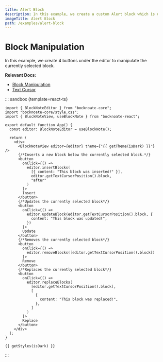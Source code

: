 ```yaml
---
title: Alert Block
description: In this example, we create a custom Alert block which is used to emphasize text.
imageTitle: Alert Block
path: /examples/alert-block
---
```


<script setup>
import { useData } from 'vitepress';
import { getTheme, getStyles } from "../demoUtils";

const { isDark } = useData();
</script>

# Block Manipulation

In this example, we create 4 buttons under the editor to manipulate the currently selected block.

**Relevant Docs:**

- [Block Manipulation](/docs/manipulating-blocks)
- [Text Cursor](/docs/cursor-selections#text-cursor)

::: sandbox {template=react-ts}

```typescript-vue /App.tsx
import { BlockNoteEditor } from "bocknoate-core";
import "bocknoate-core/style.css";
import { BlockNoteView, useBlockNote } from "bocknoate-react";

export default function App() {
  const editor: BlockNoteEditor = useBlockNote();

  return (
    <div>
      <BlockNoteView editor={editor} theme={"{{ getTheme(isDark) }}"} />
      {/*Inserts a new block below the currently selected block.*/}
      <button
        onClick={() =>
          editor.insertBlocks(
            [{ content: "This block was inserted!" }],
            editor.getTextCursorPosition().block,
            "after"
          )
        }>
        Insert
      </button>
      {/*Updates the currently selected block*/}
      <button
        onClick={() =>
          editor.updateBlock(editor.getTextCursorPosition().block, {
            content: "This block was updated!",
          })
        }>
        Update
      </button>
      {/*Removes the currently selected block*/}
      <button
        onClick={() =>
          editor.removeBlocks([editor.getTextCursorPosition().block])
        }>
        Remove
      </button>
      {/*Replaces the currently selected block*/}
      <button
        onClick={() =>
          editor.replaceBlocks(
            [editor.getTextCursorPosition().block],
            [
              {
                content: "This block was replaced!",
              },
            ]
          )
        }>
        Replace
      </button>
    </div>
  );
}
```

```css-vue /styles.css [hidden]
{{ getStyles(isDark) }}
```

:::

